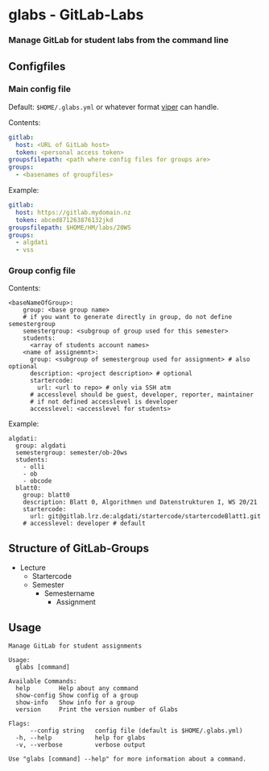 # glabs - GitLab-Labs

### Manage GitLab for student labs from the command line

## Configfiles

### Main config file

Default: `$HOME/.glabs.yml` or whatever format [viper](https://github.com/spf13/viper) can handle.

Contents:

```.yaml
gitlab:
  host: <URL of GitLab host>
  token: <personal access token>
groupsfilepath: <path where config files for groups are>
groups:
  - <basenames of groupfiles>
```

Example:

```.yaml
gitlab:
  host: https://gitlab.mydomain.nz
  token: abced871263876132jkd
groupsfilepath: $HOME/HM/labs/20WS
groups:
  - algdati
  - vss
```

### Group config file

Contents:

```
<baseNameOfGroup>:
    group: <base group name>
    # if you want to generate directly in group, do not define semestergroup
    semestergroup: <subgroup of group used for this semester>
    students:
      <array of students account names>
    <name of assignemnt>:
      group: <subgroup of semestergroup used for assignment> # also optional
      description: <project description> # optional
      startercode:
        url: <url to repo> # only via SSH atm
      # accesslevel should be guest, developer, reporter, maintainer
      # if not defined accesslevel is developer
      accesslevel: <accesslevel for students>
```

Example:

```
algdati:
  group: algdati
  semestergroup: semester/ob-20ws
  students:
    - olli
    - ob
    - obcode
  blatt0:
    group: blatt0
    description: Blatt 0, Algorithmen und Datenstrukturen I, WS 20/21
    startercode:
      url: git@gitlab.lrz.de:algdati/startercode/startercodeBlatt1.git
    # accesslevel: developer # default
```

## Structure of GitLab-Groups

-   Lecture
    -   Startercode
    -   Semester
        -   Semestername
            -   Assignment

## Usage

```
Manage GitLab for student assignments

Usage:
  glabs [command]

Available Commands:
  help        Help about any command
  show-config Show config of a group
  show-info   Show info for a group
  version     Print the version number of Glabs

Flags:
      --config string   config file (default is $HOME/.glabs.yml)
  -h, --help            help for glabs
  -v, --verbose         verbose output

Use "glabs [command] --help" for more information about a command.
```
